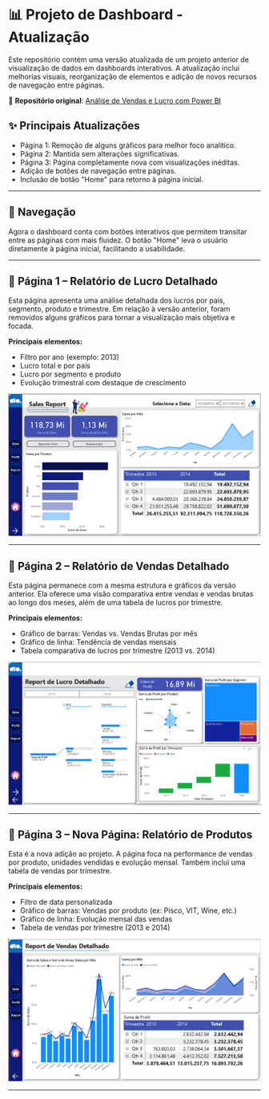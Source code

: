 # 📊 Projeto de Dashboard - Atualização

Este repositório contém uma versão atualizada de um projeto anterior de visualização de dados em dashboards interativos. A atualização inclui melhorias visuais, reorganização de elementos e adição de novos recursos de navegação entre páginas.

🔗 **Repositório original**: [Análise de Vendas e Lucro com Power BI](https://github.com/leonardolfa/projeto-relatorio-vendas-power-bi)

## ✨ Principais Atualizações

- Página 1: Remoção de alguns gráficos para melhor foco analítico.
- Página 2: Mantida sem alterações significativas.
- Página 3: Página completamente nova com visualizações inéditas.
- Adição de botões de navegação entre páginas.
- Inclusão de botão "Home" para retorno à página inicial.

---

## 🧭 Navegação

Agora o dashboard conta com botões interativos que permitem transitar entre as páginas com mais fluidez. O botão "Home" leva o usuário diretamente à página inicial, facilitando a usabilidade.

---

## 📄 Página 1 – Relatório de Lucro Detalhado

Esta página apresenta uma análise detalhada dos lucros por país, segmento, produto e trimestre. Em relação à versão anterior, foram removidos alguns gráficos para tornar a visualização mais objetiva e focada.

**Principais elementos:**
- Filtro por ano (exemplo: 2013)
- Lucro total e por país
- Lucro por segmento e produto
- Evolução trimestral com destaque de crescimento

![Relatório de Vendas](img/01_sales.png)

---

## 📄 Página 2 – Relatório de Vendas Detalhado

Esta página permanece com a mesma estrutura e gráficos da versão anterior. Ela oferece uma visão comparativa entre vendas e vendas brutas ao longo dos meses, além de uma tabela de lucros por trimestre.

**Principais elementos:**
- Gráfico de barras: Vendas vs. Vendas Brutas por mês
- Gráfico de linha: Tendência de vendas mensais
- Tabela comparativa de lucros por trimestre (2013 vs. 2014)

![Relatório de Lucro Detalhado](img/02_profit.png)

---

## 📄 Página 3 – Nova Página: Relatório de Produtos

Esta é a nova adição ao projeto. A página foca na performance de vendas por produto, unidades vendidas e evolução mensal. Também inclui uma tabela de vendas por trimestre.

**Principais elementos:**
- Filtro de data personalizada
- Gráfico de barras: Vendas por produto (ex: Pisco, VIT, Wine, etc.)
- Gráfico de linha: Evolução mensal das vendas
- Tabela de vendas por trimestre (2013 e 2014)

![Relatório de Vendas Detalhado](img/03_Report.png)

---

